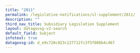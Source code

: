 ```yaml
---
title: "2011"
permalink: /legislative-notifications/sl-supplement/2011/
description: ""
third_nav_title: Subsidiary Legislation Supplement
layout: datagovsg-v2-search
default_field: Subject
infotext: true
datagovsg-id: d_e9c720c923c127712fc3f5f808b4c467
---
```

